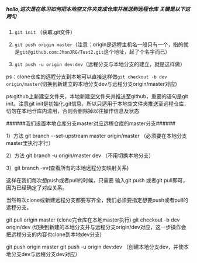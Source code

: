 ##### hello,这次是在练习如何把本地空文件夹变成仓库并推送到远程仓库 关键是以下这两句

 1. ```git init``` （获取.git文件）
 
 2. ```git push origin master```（注意：origin是远程主机名一般只有一个，指的就是```git@github.com:JhonJRG/Test2.git```这个地址，起了个名字而已）

 3. ```git push -u origin dev:dev```（远程分支与本地分支的建立，就是这样做）
 
 ps：clone仓库的远程分支到本地可以直接这样做```git checkout -b dev origin/master```(切换到新建立的本地分支dev与远程分支origin/master对应)
 
  ps:github上新建空文件夹，本地新建空文件夹并推送至github，重要的语句是git init。注意git init是初始化.git信息，所以只适用于本地空文件夹推送至远程仓库，切勿在本地仓库内滥用，否则会删除掉以往操作信息及状态
  


  ######我们设置本地仓库分支master对应远程仓库的master分支######

  1）方法 git branch --set-upstream master origin/master （必须要在本地分支master里执行才行）
  
  2）方法 git branch -u origin/master dev （不用切换本地分支）
  
  3）git branch -vv(查看所有的本地远程分支映射关系)

  这样在我们每次想push或者pull的时候，只需要 输入git push 或者git pull即可，因为已经确定了对应关系。
  
  当然每次clone或新建远程分支都要写齐全，我们必须要指定想要push或者pull的远程分支。


  git pull origin master (clone完仓库在本地master执行)
  git checkout -b dev origin/dev (切换到新建的本地分支并与远程分支origin/dev对应，这一步操作会把远程分支的内容也clone到本地dev分支)
  
  git push origin master
  git push -u origin dev:dev （创建本地分支dev，并使本地分支dev与远程分支dev对应）
  
